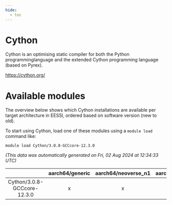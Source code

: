 ```yaml
---
hide:
  - toc
---
```


Cython
======


Cython is an optimising static compiler for both the Python programminglanguage and the extended Cython programming language (based on Pyrex).

https://cython.org/
# Available modules


The overview below shows which Cython installations are available per target architecture in EESSI, ordered based on software version (new to old).

To start using Cython, load one of these modules using a `module load` command like:

```shell
module load Cython/3.0.8-GCCcore-12.3.0
```

*(This data was automatically generated on Fri, 02 Aug 2024 at 12:34:33 UTC)*  

| |aarch64/generic|aarch64/neoverse_n1|aarch64/neoverse_v1|x86_64/generic|x86_64/amd/zen2|x86_64/amd/zen3|x86_64/amd/zen4|x86_64/intel/haswell|x86_64/intel/skylake_avx512|
| :---: | :---: | :---: | :---: | :---: | :---: | :---: | :---: | :---: | :---: |
|Cython/3.0.8-GCCcore-12.3.0|x|x|x|x|x|x|-|x|x|
